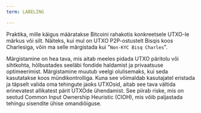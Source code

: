 ```yaml
---
term: LABELING

---
```

Praktika, mille käigus määratakse Bitcoini rahakotis konkreetsele UTXO-le märkus või silt. Näiteks, kui mul on UTXO P2P-ostustelt Bisqis koos Charlesiga, võin ma selle märgistada kui "`Non-KYC Bisq Charles`".

Märgistamine on hea tava, mis aitab meeles pidada UTXO päritolu või sihtkohta, hõlbustades seeläbi fondide haldamist ja privaatsuse optimeerimist. Märgistamine muutub veelgi olulisemaks, kui seda kasutatakse koos mündikontrolliga. Kuna see võimaldab kasutajatel eristada ja täpselt valida oma tehingute jaoks UTXOsid, aitab see tava vältida erinevatest allikatest pärit UTXOde ühendamist. See piirab riske, mis on seotud Common Input Ownership Heuristic (CIOH), mis võib paljastada tehingu sisendite ühise omandiõiguse.